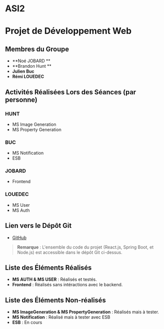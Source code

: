 # ASI2

Projet de Développement Web
===========================

Membres du Groupe
-----------------

-   **Noé JOBARD **  
-   **Brandon Hunt **  
-   **Julien Buc**  
-   **Rémi LOUEDEC**  

Activités Réalisées Lors des Séances (par personne)
---------------------------------------------------

### HUNT

-   MS Image Generation
-   MS Property Generation

### BUC

-   MS Notification
-   ESB

### JOBARD

-   Frontend

### LOUEDEC

-   MS User
-   MS Auth

Lien vers le Dépôt Git
----------------------

-   [GitHub](https://github.com/Ashersxm/ASI2.git)

> **Remarque** : L'ensemble du code du projet (React.js, Spring Boot, et Node.js) est accessible dans le dépôt Git ci-dessus.

Liste des Éléments Réalisés
---------------------------

-   **MS AUTH & MS USER** : Réalisés et testés.
-   **Frontend** : Réalisés sans intéractions avec le backend.

Liste des Éléments Non-réalisés
-------------------------------

-   **MS ImageGeneration & MS PropertyGeneration** : Réalisés mais à tester.
-   **MS Notification** : Réalisé mais à tester avec ESB
-   **ESB** : En cours
